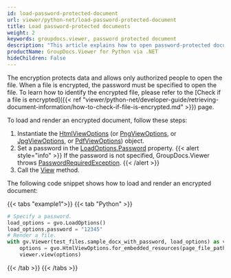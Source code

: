 ```yaml
---
id: load-password-protected-document
url: viewer/python-net/load-password-protected-document
title: Load password-protected documents
weight: 2
keywords: groupdocs.viewer, password protected document
description: "This article explains how to open password-protected document with GroupDocs.Viewer within your Python applications."
productName: GroupDocs.Viewer for Python via .NET
hideChildren: False
---
```


The encryption protects data and allows only authorized people to open the file. When a file is encrypted, the password must be specified to open the file. To learn how to identify the encrypted file, please refer to the [Check if a file is encrypted]({{< ref "viewer/python-net/developer-guide/retrieving-document-information/how-to-check-if-file-is-encrypted.md" >}}) page.

To load and render an encrypted document, follow these steps:

1. Instantiate the [HtmlViewOptions](https://reference.groupdocs.com/viewer/python-net/groupdocs.viewer.options/htmlviewoptions) (or [PngViewOptions](https://reference.groupdocs.com/viewer/python-net/groupdocs.viewer.options/pngviewoptions), or [JpgViewOptions](https://reference.groupdocs.com/viewer/python-net/groupdocs.viewer.options/jpgviewoptions), or [PdfViewOptions](https://reference.groupdocs.com/viewer/python-net/groupdocs.viewer.options/pdfviewoptions)) object.
2. Set a password in the [LoadOptions.Password](https://reference.groupdocs.com/viewer/python-net/groupdocs.viewer.options/loadoptions/properties/password) property.
{{< alert style="info" >}}
If the password is not specified, GroupDocs.Viewer throws [PasswordRequiredException](https://reference.groupdocs.com/viewer/python-net/groupdocs.viewer.exceptions/passwordrequiredexception).
{{< /alert >}}
3. Call the [View](https://reference.groupdocs.com/net/viewer/groupdocs.viewer/viewer/methods/view) method.

The following code snippet shows how to load and render an encrypted document:

{{< tabs "example1">}}
{{< tab "Python" >}}
```python
# Specify a password.
load_options = gvo.LoadOptions()
load_options.password = "12345"
# Render a file.
with gv.Viewer(test_files.sample_docx_with_password, load_options) as viewer:
    options = gvo.HtmlViewOptions.for_embedded_resources(page_file_path_format)
    viewer.view(options)
```
{{< /tab >}}
{{< /tabs >}}

